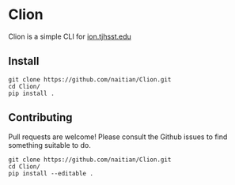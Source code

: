 # Clion

Clion is a simple CLI for [ion.tjhsst.edu](https://ion.tjhsst.edu)

## Install

```
git clone https://github.com/naitian/Clion.git
cd Clion/
pip install .
```

## Contributing

Pull requests are welcome! Please consult the Github issues to find something
suitable to do.

```
git clone https://github.com/naitian/Clion.git
cd Clion/
pip install --editable .
```
